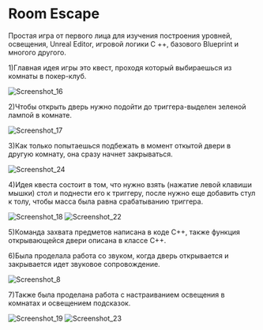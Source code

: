 # Room Escape

Простая игра от первого лица для изучения построения уровней, освещения, Unreal Editor, игровой логики C ++, базового Blueprint и многого другого.

1)Главная идея игры это квест, проходя который выбираешься из комнаты в покер-клуб. 

 ![Screenshot_16](https://user-images.githubusercontent.com/65093579/89054024-c8f45b80-d360-11ea-8673-f65803048057.png)
 
2)Чтобы открыть дверь нужно подойти до триггера-выделен зеленой лампой в комнате.

 ![Screenshot_17](https://user-images.githubusercontent.com/65093579/89054131-fc36ea80-d360-11ea-82bb-ed3be7ebfdbe.png)
 
3)Как только попытаешься подбежать в момент откытой двери в другую комнату, она сразу начнет закрываться.

 ![Screenshot_24](https://user-images.githubusercontent.com/65093579/89054364-5768dd00-d361-11ea-87ea-25e1c1a88ef0.png)
 
4)Идея квеста состоит в том, что нужно взять (нажатие левой клавиши мышки) стол и поднести его к триггеру, после нужно еще добавить стул к толу, чтобы масса была равна срабатыванию триггера.

![Screenshot_18](https://user-images.githubusercontent.com/65093579/89054402-6780bc80-d361-11ea-8e3e-1a9192917d00.png)
![Screenshot_22](https://user-images.githubusercontent.com/65093579/89054413-6a7bad00-d361-11ea-85c5-e782c17b9a54.png)
 
5)Команда захвата предметов написана в коде С++, также функция открывающейся двери описана в классе С++.

6)Была проделала работа со звуком, когда дверь открывается и закрывается идет звуковое сопровождение.

 ![Screenshot_8](https://user-images.githubusercontent.com/65093579/85608808-1c86d180-b65e-11ea-99fb-77a6fd4d8ad9.png)
 
7)Также была проделана работа с настраиванием освещения в комнатах и освещением подсказок.

![Screenshot_19](https://user-images.githubusercontent.com/65093579/89054504-94cd6a80-d361-11ea-9c69-072ffb88194f.png)
![Screenshot_23](https://user-images.githubusercontent.com/65093579/89054509-98f98800-d361-11ea-954e-cbceaefafda4.png)



 

